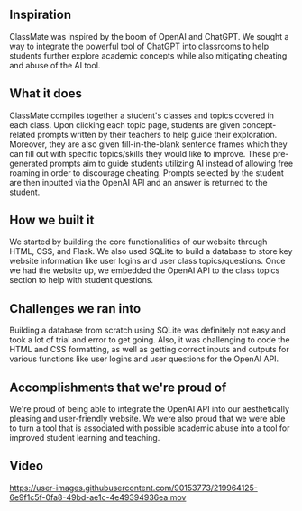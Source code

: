 ## Inspiration
ClassMate was inspired by the boom of OpenAI and ChatGPT. We sought a way to integrate the powerful tool of ChatGPT into classrooms to help students further explore academic concepts while also mitigating cheating and abuse of the AI tool.

## What it does
ClassMate compiles together a student's classes and topics covered in each class. Upon clicking each topic page, students are given concept-related prompts written by their teachers to help guide their exploration. Moreover, they are also given fill-in-the-blank sentence frames which they can fill out with specific topics/skills they would like to improve. These pre-generated prompts aim to guide students utilizing AI instead of allowing free roaming in order to discourage cheating. Prompts selected by the student are then inputted via the OpenAI API and an answer is returned to the student.

## How we built it
We started by building the core functionalities of our website through HTML, CSS, and Flask. We also used SQLite to build a database to store key website information like user logins and user class topics/questions. Once we had the website up, we embedded the OpenAI API to the class topics section to help with student questions. 

## Challenges we ran into
Building a database from scratch using SQLite was definitely not easy and took a lot of trial and error to get going. Also, it was challenging to code the HTML and CSS formatting, as well as getting correct inputs and outputs for various functions like user logins and user questions for the OpenAI API.

## Accomplishments that we're proud of
We're proud of being able to integrate the OpenAI API into our aesthetically pleasing and user-friendly website. We were also proud that we were able to turn a tool that is associated with possible academic abuse into a tool for improved student learning and teaching.



## Video
https://user-images.githubusercontent.com/90153773/219964125-6e9f1c5f-0fa8-49bd-ae1c-4e49394936ea.mov

